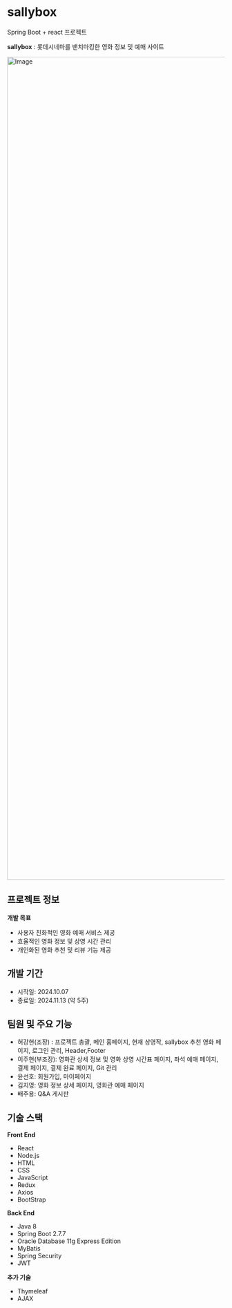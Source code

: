 # sallybox


Spring Boot + react 프로젝트


**sallybox** : 롯데시네마를 밴치마킹한 영화 정보 및 예매 사이트


<img width="1905" alt="Image" src="https://github.com/user-attachments/assets/2b2d1276-7af3-4a89-8d35-8bf80ead91e8" />


## 프로젝트 정보


**개발 목표**
+ 사용자 친화적인 영화 예매 서비스 제공
+ 효율적인 영화 정보 및 상영 시간 관리
+ 개인화된 영화 추천 및 리뷰 기능 제공


## 개발 기간


+ 시작일: 2024.10.07
+ 종료일: 2024.11.13 (약 5주)


## 팀원 및 주요 기능


+ 허강현(조장) : 프로젝트 총괄, 메인 홈페이지, 현재 상영작, sallybox 추천 영화 페이지, 로그인 관리, Header,Footer
+ 이주현(부조장): 영화관 상세 정보 및 영화 상영 시간표 페이지, 좌석 예매  페이지, 결제 페이지, 결제 완료 페이지, Git 관리
+ 윤선호: 회원가입, 마이페이지
+ 김지영: 영화 정보 상세 페이지, 영화관 예매 페이지
+ 배주용: Q&A 게시판


## 기술 스택


**Front End**
- React
- Node.js
- HTML
- CSS
- JavaScript
- Redux
- Axios
- BootStrap


 **Back End**
 - Java 8
 - Spring Boot 2.7.7
 - Oracle Database 11g Express Edition
 - MyBatis
 - Spring Security
 - JWT


**추가 기술**
- Thymeleaf
- AJAX

